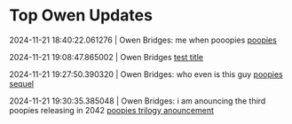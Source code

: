 # Top Owen Updates
2024-11-21 18:40:22.061276 \| Owen Bridges: me when pooopies [poopies](./posts/0.md)

2024-11-21 19:08:47.865002 \| Owen Bridges [test title](./posts/1.md)

2024-11-21 19:27:50.390320 \| Owen Bridges: who even is this guy [poopies sequel](./posts/2.md)

2024-11-21 19:30:35.385048 \| Owen Bridges: i am anouncing the third poopies releasing in 2042 [poopies trilogy anouncement](./posts/3.md)

